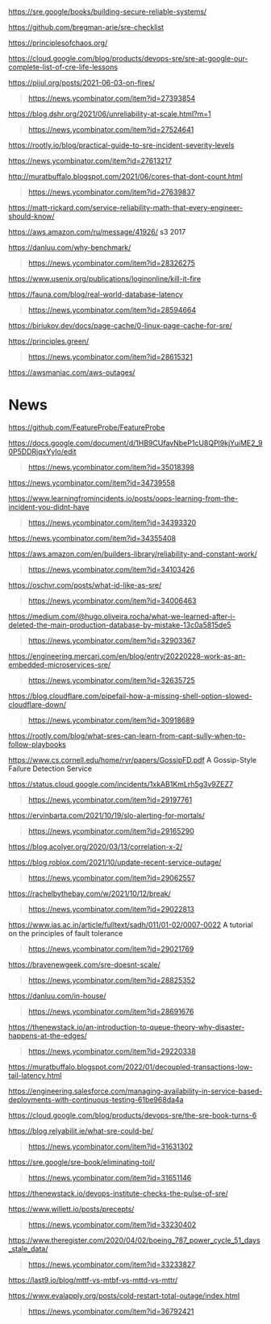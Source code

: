 https://sre.google/books/building-secure-reliable-systems/

https://github.com/bregman-arie/sre-checklist

https://principlesofchaos.org/

https://cloud.google.com/blog/products/devops-sre/sre-at-google-our-complete-list-of-cre-life-lessons

https://pijul.org/posts/2021-06-03-on-fires/
> https://news.ycombinator.com/item?id=27393854

https://blog.dshr.org/2021/06/unreliability-at-scale.html?m=1
> https://news.ycombinator.com/item?id=27524641

https://rootly.io/blog/practical-guide-to-sre-incident-severity-levels

https://news.ycombinator.com/item?id=27613217

http://muratbuffalo.blogspot.com/2021/06/cores-that-dont-count.html
> https://news.ycombinator.com/item?id=27639837

https://matt-rickard.com/service-reliability-math-that-every-engineer-should-know/

https://aws.amazon.com/ru/message/41926/ s3 2017

https://danluu.com/why-benchmark/
> https://news.ycombinator.com/item?id=28326275

https://www.usenix.org/publications/loginonline/kill-it-fire

https://fauna.com/blog/real-world-database-latency
> https://news.ycombinator.com/item?id=28594664

https://biriukov.dev/docs/page-cache/0-linux-page-cache-for-sre/

https://principles.green/
> https://news.ycombinator.com/item?id=28615321

https://awsmaniac.com/aws-outages/

# News
https://github.com/FeatureProbe/FeatureProbe

https://docs.google.com/document/d/1HB9CUfavNbeP1cU8QPl9kjYuiME2_90P5DDRjqxYyIo/edit
> https://news.ycombinator.com/item?id=35018398

https://news.ycombinator.com/item?id=34739558

https://www.learningfromincidents.io/posts/oops-learning-from-the-incident-you-didnt-have
> https://news.ycombinator.com/item?id=34393320

https://news.ycombinator.com/item?id=34355408

https://aws.amazon.com/en/builders-library/reliability-and-constant-work/
> https://news.ycombinator.com/item?id=34103426

https://oschvr.com/posts/what-id-like-as-sre/
> https://news.ycombinator.com/item?id=34006463

https://medium.com/@hugo.oliveira.rocha/what-we-learned-after-i-deleted-the-main-production-database-by-mistake-13c0a5815de5
> https://news.ycombinator.com/item?id=32903367

https://engineering.mercari.com/en/blog/entry/20220228-work-as-an-embedded-microservices-sre/
> https://news.ycombinator.com/item?id=32635725

https://blog.cloudflare.com/pipefail-how-a-missing-shell-option-slowed-cloudflare-down/
> https://news.ycombinator.com/item?id=30918689

https://rootly.com/blog/what-sres-can-learn-from-capt-sully-when-to-follow-playbooks

https://www.cs.cornell.edu/home/rvr/papers/GossipFD.pdf A Gossip-Style Failure Detection Service

https://status.cloud.google.com/incidents/1xkAB1KmLrh5g3v9ZEZ7
> https://news.ycombinator.com/item?id=29197761

https://ervinbarta.com/2021/10/19/slo-alerting-for-mortals/
> https://news.ycombinator.com/item?id=29165290

https://blog.acolyer.org/2020/03/13/correlation-x-2/

https://blog.roblox.com/2021/10/update-recent-service-outage/
> https://news.ycombinator.com/item?id=29062557 

https://rachelbythebay.com/w/2021/10/12/break/
> https://news.ycombinator.com/item?id=29022813

https://www.ias.ac.in/article/fulltext/sadh/011/01-02/0007-0022 A tutorial on the principles of fault tolerance
> https://news.ycombinator.com/item?id=29021769

https://bravenewgeek.com/sre-doesnt-scale/
> https://news.ycombinator.com/item?id=28825352

https://danluu.com/in-house/
> https://news.ycombinator.com/item?id=28691676

https://thenewstack.io/an-introduction-to-queue-theory-why-disaster-happens-at-the-edges/
> https://news.ycombinator.com/item?id=29220338

https://muratbuffalo.blogspot.com/2022/01/decoupled-transactions-low-tail-latency.html

https://engineering.salesforce.com/managing-availability-in-service-based-deployments-with-continuous-testing-61be968da4a

https://cloud.google.com/blog/products/devops-sre/the-sre-book-turns-6

https://blog.relyabilit.ie/what-sre-could-be/
> https://news.ycombinator.com/item?id=31631302

https://sre.google/sre-book/eliminating-toil/
> https://news.ycombinator.com/item?id=31651146

https://thenewstack.io/devops-institute-checks-the-pulse-of-sre/

https://www.willett.io/posts/precepts/
> https://news.ycombinator.com/item?id=33230402

https://www.theregister.com/2020/04/02/boeing_787_power_cycle_51_days_stale_data/
> https://news.ycombinator.com/item?id=33233827

https://last9.io/blog/mttf-vs-mtbf-vs-mttd-vs-mttr/

https://www.evalapply.org/posts/cold-restart-total-outage/index.html
> https://news.ycombinator.com/item?id=36792421